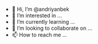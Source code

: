 - 👋 Hi, I’m @andriyanbek
- 👀 I’m interested in ...
- 🌱 I’m currently learning ...
- 💞️ I’m looking to collaborate on ...
- 📫 How to reach me ...

<!---
andriyanbek/andriyanbek is a ✨ special ✨ repository because its `README.md` (this file) appears on your GitHub profile.
You can click the Preview link to take a look at your changes.
--->
